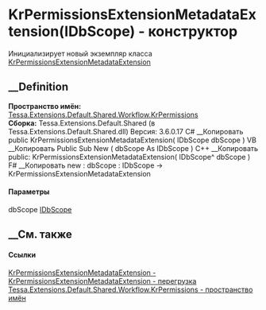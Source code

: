 # KrPermissionsExtensionMetadataExtension(IDbScope) - конструктор
Инициализирует новый экземпляр класса
[KrPermissionsExtensionMetadataExtension](T_Tessa_Extensions_Default_Shared_Workflow_KrPermissions_KrPermissionsExtensionMetadataExtension.htm)
##  __Definition
 **Пространство имён:**
[Tessa.Extensions.Default.Shared.Workflow.KrPermissions](N_Tessa_Extensions_Default_Shared_Workflow_KrPermissions.htm)  
 **Сборка:** Tessa.Extensions.Default.Shared (в
Tessa.Extensions.Default.Shared.dll) Версия: 3.6.0.17
C# __Копировать
     public KrPermissionsExtensionMetadataExtension(
    	IDbScope dbScope
    )
VB __Копировать
     Public Sub New ( 
    	dbScope As IDbScope
    )
C++ __Копировать
     public:
    KrPermissionsExtensionMetadataExtension(
    	IDbScope^ dbScope
    )
F# __Копировать
     new : 
            dbScope : IDbScope -> KrPermissionsExtensionMetadataExtension
#### Параметры
dbScope [IDbScope](T_Tessa_Platform_Data_IDbScope.htm)
## __См. также
#### Ссылки
[KrPermissionsExtensionMetadataExtension -
](T_Tessa_Extensions_Default_Shared_Workflow_KrPermissions_KrPermissionsExtensionMetadataExtension.htm)
[KrPermissionsExtensionMetadataExtension -
перегрузка](Overload_Tessa_Extensions_Default_Shared_Workflow_KrPermissions_KrPermissionsExtensionMetadataExtension__ctor.htm)
[Tessa.Extensions.Default.Shared.Workflow.KrPermissions - пространство
имён](N_Tessa_Extensions_Default_Shared_Workflow_KrPermissions.htm)
